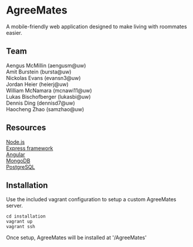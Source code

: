 # AgreeMates

A mobile-friendly web application designed to make living with roommates easier.

## Team
Aengus McMillin (aengusm@uw)  
Amit Burstein (bursta@uw)  
Nickolas Evans (evansn3@uw)  
Jordan Heier (heierj@uw)  
William McNamara (mcnawi11@uw)  
Lukas Bischofberger (lukasbi@uw)  
Dennis Ding (dennisd7@uw)  
Haocheng Zhao (samzhao@uw)

## Resources
[Node.js](http://nodejs.org/)  
[Express framework](http://expressjs.com/)  
[Angular](http://angularjs.org/)  
[MongoDB](https://www.mongodb.org/)  
[PostgreSQL](http://www.postgresql.org/)

## Installation
Use the included vagrant configuration to setup a custom AgreeMates server.

```
cd installation
vagrant up
vagrant ssh
```

Once setup, AgreeMates will be installed at '/AgreeMates'

